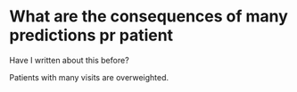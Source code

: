 # What are the consequences of many predictions pr patient
Have I written about this before?

Patients with many visits are overweighted.

<!-- #p1 #service -->

<!-- {BearID:4FCB18C8-693B-41FD-94E9-8EF2270B9366-83363-0000088F96DCCD69} -->
